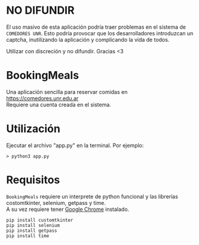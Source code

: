# NO DIFUNDIR

El uso masivo de esta aplicación podría traer problemas en el sistema de `COMEDORES UNR`. Esto podría provocar que los desarrolladores introduzcan un captcha, inutilizando la aplicación y complicando la vida de todos.  

Utilizar con discreción y no difundir. Gracias <3
# BookingMeals
Una aplicación sencilla para reservar comidas en https://comedores.unr.edu.ar  
Requiere una cuenta creada en el sistema.

# Utilización
Ejecutar el archivo "app.py" en la terminal. Por ejemplo:  

`> python3 app.py`


# Requisitos

`BookingMeals` requiere un interprete de python funcional y las librerías costomtkinter, selenium, getpass y time.  
A su vez requiere tener [Google Chrome](https://www.google.com/chrome) instalado.  

`pip install customtkinter`  
`pip install selenium`  
`pip install getpass`  
`pip install time`  

